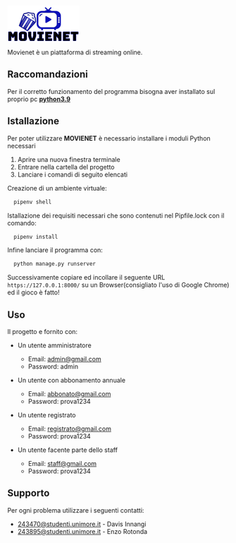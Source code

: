 ![Movienet Logo](/static/img/Logofinale.png)

Movienet è un piattaforma di streaming online.

## **Raccomandazioni**

Per il corretto funzionamento del programma bisogna aver installato sul proprio pc [**python3.9**](https://www.python.org/downloads/)

## **Istallazione**

Per poter utilizzare **MOVIENET** è necessario installare i moduli Python necessari

1. Aprire una nuova finestra terminale
2. Entrare nella cartella del progetto
3. Lanciare i comandi di seguito elencati

Creazione di un ambiente virtuale:

```python
  pipenv shell
```

Istallazione dei requisiti necessari che sono contenuti nel Pipfile.lock con il comando:

```python
  pipenv install
```

Infine lanciare il programma con:

```python
  python manage.py runserver
```

Successivamente copiare ed incollare il seguente URL `https://127.0.0.1:8000/` su un Browser(consigliato l'uso di Google Chrome) ed il gioco è fatto!

## **Uso**
Il progetto e fornito con:

  * Un utente amministratore
    *  Email: admin@gmail.com
    *  Password: admin

  * Un utente con abbonamento annuale
    * Email: abbonato@gmail.com
    * Password: prova1234

  * Un utente registrato
    * Email: registrato@gmail.com
    * Password: prova1234

  * Un utente facente parte dello staff
    * Email: staff@gmail.com
    * Password: prova1234

## **Supporto**

Per ogni problema utilizzare i seguenti contatti:
* 243470@studenti.unimore.it - Davis Innangi
* 243895@studenti.unimore.it - Enzo Rotonda
